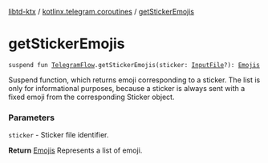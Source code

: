 [libtd-ktx](../index.md) / [kotlinx.telegram.coroutines](index.md) / [getStickerEmojis](./get-sticker-emojis.md)

# getStickerEmojis

`suspend fun `[`TelegramFlow`](../kotlinx.telegram.core/-telegram-flow/index.md)`.getStickerEmojis(sticker: `[`InputFile`](https://tdlibx.github.io/td/docs/org/drinkless/td/libcore/telegram/TdApi.InputFile.html)`?): `[`Emojis`](https://tdlibx.github.io/td/docs/org/drinkless/td/libcore/telegram/TdApi.Emojis.html)

Suspend function, which returns emoji corresponding to a sticker. The list is only for
informational purposes, because a sticker is always sent with a fixed emoji from the corresponding
Sticker object.

### Parameters

`sticker` - Sticker file identifier.

**Return**
[Emojis](https://tdlibx.github.io/td/docs/org/drinkless/td/libcore/telegram/TdApi.Emojis.html) Represents a list of emoji.

